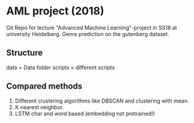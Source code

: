 # AML project (2018)
Git Repo for lecture "Advanced Machine Learning"-project in SS18 at university Heidelberg.
Genre prediction on the gutenberg dataset.

## Structure
data = Data folder
scripts = different scripts 

## Compared methods
1. Different clustering algorithms like DBSCAN and clustering with mean.
2. K nearest neighbor.
3. LSTM char and word based (embedding not pretrained!)


